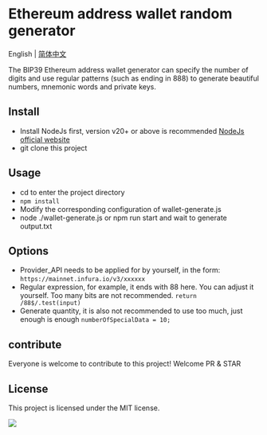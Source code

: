# Ethereum address wallet random generator
English | [简体中文](https://github.com/subwaynextstation/Wallet-Creation/blob/main/README.md)

The BIP39 Ethereum address wallet generator can specify the number of digits and use regular patterns (such as ending in 888) to generate beautiful numbers, mnemonic words and private keys.

## Install
- Install NodeJs first, version v20+ or ​​above is recommended [NodeJs official website](https://nodejs.org/en)
- git clone this project

## Usage
- cd to enter the project directory
- `npm install`
- Modify the corresponding configuration of wallet-generate.js
- node ./wallet-generate.js or npm run start and wait to generate output.txt

## Options
- Provider_API needs to be applied for by yourself, in the form: `https://mainnet.infura.io/v3/xxxxxx`
- Regular expression, for example, it ends with 88 here. You can adjust it yourself. Too many bits are not recommended. `return /88$/.test(input)`
- Generate quantity, it is also not recommended to use too much, just enough is enough `numberOfSpecialData = 10; `


## contribute
Everyone is welcome to contribute to this project! Welcome PR & STAR

## License
This project is licensed under the MIT license.

<a href="https://github.com/subwaynextstation/Wallet-Creation/graphs/contributors">
  <img src="https://contrib.rocks/image?repo=yuanlaishiali/Wallet-Creation" />
</a>
